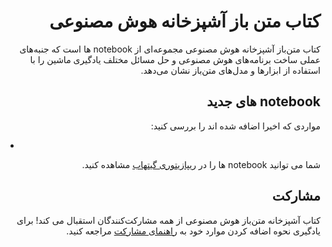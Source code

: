 <div dir="rtl" lang="fa">

# کتاب متن باز آشپزخانه هوش مصنوعی

کتاب متن‌باز آشپزخانه هوش مصنوعی  مجموعه‌ای از notebook ها است که جنبه‌های عملی ساخت برنامه‌های هوش مصنوعی و حل مسائل مختلف یادگیری ماشین را با استفاده از ابزارها و مدل‌های متن‌باز نشان می‌دهد.

## notebook های جدید

مواردی که اخیرا اضافه شده اند را  بررسی کنید:

<div dir="ltr">

- 

</div>

شما می توانید notebook ها را در [ریپازیتوری گیتهاب](https://github.com/huggingface/cookbook) مشاهده کنید.

## مشارکت

کتاب آشپزخانه متن‌باز هوش مصنوعی از همه مشارکت‌کنندگان استقبال می کند! برای یادگیری نحوه اضافه کردن  موارد خود به [راهنمای مشارکت](https://github.com/huggingface/cookbook/blob/main/README.md) مراجعه کنید.

</div>